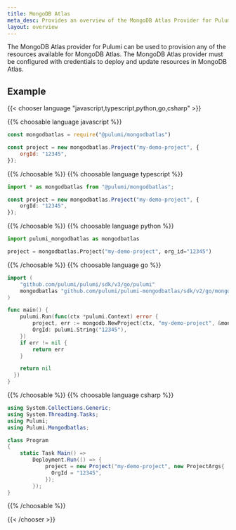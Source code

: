 ```yaml
---
title: MongoDB Atlas
meta_desc: Provides an overview of the MongoDB Atlas Provider for Pulumi.
layout: overview
---
```


The MongoDB Atlas provider for Pulumi can be used to provision any of the resources available for MongoDB Atlas.
The MongoDB Atlas provider must be configured with credentials to deploy and update resources in MongoDB Atlas.

## Example

{{< chooser language "javascript,typescript,python,go,csharp" >}}

{{% choosable language javascript %}}

```javascript
const mongodbatlas = require("@pulumi/mongodbatlas")

const project = new mongodbatlas.Project("my-demo-project", {
    orgId: "12345",
});
```

{{% /choosable %}}
{{% choosable language typescript %}}

```typescript
import * as mongodbatlas from "@pulumi/mongodbatlas";

const project = new mongodbatlas.Project("my-demo-project", {
    orgId: "12345",
});
```

{{% /choosable %}}
{{% choosable language python %}}

```python
import pulumi_mongodbatlas as mongodbatlas

project = mongodbatlas.Project("my-demo-project", org_id="12345")
```

{{% /choosable %}}
{{% choosable language go %}}

```go
import (
    "github.com/pulumi/pulumi/sdk/v3/go/pulumi"
    mongodbatlas "github.com/pulumi/pulumi-mongodbatlas/sdk/v2/go/mongodbatlas"
)

func main() {
    pulumi.Run(func(ctx *pulumi.Context) error {
        project, err := mongodb.NewProject(ctx, "my-demo-project", &mongodb.ProjectArgs{
        OrgId: pulumi.String("12345"),
    })
    if err != nil {
        return err
    }

    return nil
  })
}
```

{{% /choosable %}}
{{% choosable language csharp %}}

```csharp
using System.Collections.Generic;
using System.Threading.Tasks;
using Pulumi;
using Pulumi.Mongodbatlas;

class Program
{
    static Task Main() =>
        Deployment.Run(() => {
            project = new Project("my-demo-project", new ProjectArgs{
              OrgId = "12345",
            });
        });
}
```

{{% /choosable %}}

{{< /chooser >}}
